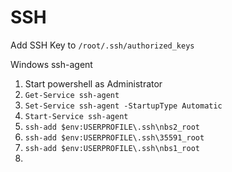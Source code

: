 # SSH

Add SSH Key to `/root/.ssh/authorized_keys`

Windows ssh-agent
1. Start powershell as Administrator
2. `Get-Service ssh-agent`
3. `Set-Service ssh-agent -StartupType Automatic`
4. `Start-Service ssh-agent`
5. `ssh-add $env:USERPROFILE\.ssh\nbs2_root`
6. `ssh-add $env:USERPROFILE\.ssh\35591_root`
7. `ssh-add $env:USERPROFILE\.ssh\nbs1_root`
8. 
